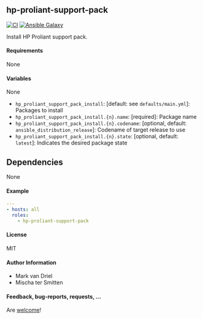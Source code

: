 ## hp-proliant-support-pack

[![CI](https://github.com/Oefenweb/ansible-hp-proliant-support-pack/workflows/CI/badge.svg)](https://github.com/Oefenweb/ansible-hp-proliant-support-pack/actions?query=workflow%3ACI)
[![Ansible Galaxy](http://img.shields.io/badge/ansible--galaxy-hp--proliant--support--pack-blue.svg)](https://galaxy.ansible.com/Oefenweb/hp_proliant_support_pack)

Install HP Proliant support pack.

#### Requirements

None

#### Variables

None

* `hp_proliant_support_pack_install`: [default: see `defaults/main.yml`]: Packages to install
* `hp_proliant_support_pack_install.{n}.name`: [required]: Package name
* `hp_proliant_support_pack_install.{n}.codename`: [optional, default: `ansible_distribution_release`]: Codename of target release to use
* `hp_proliant_support_pack_install.{n}.state`: [optional, default: `latest`]: Indicates the desired package state

## Dependencies

None

#### Example

```yaml
---
- hosts: all
  roles:
    - hp-proliant-support-pack
```

#### License

MIT

#### Author Information

* Mark van Driel
* Mischa ter Smitten

#### Feedback, bug-reports, requests, ...

Are [welcome](https://github.com/Oefenweb/ansible-hp-proliant-support-pack/issues)!
